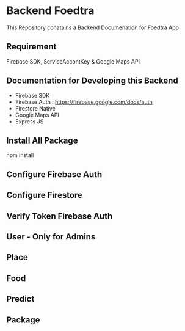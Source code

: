 # Backend Foedtra

This Repository conatains a Backend Documenation for Foedtra App

## Requirement

Firebase SDK, ServiceAccontKey & Google Maps API 

## Documentation for Developing this Backend

- Firebase SDK
- Firebase Auth : https://firebase.google.com/docs/auth
- Firestore Native
- Google Maps API 
- Express JS

## Install All Package 

npm install

## Configure Firebase Auth



## Configure Firestore


## Verify Token Firebase Auth


## User - Only for Admins


## Place


## Food


## Predict


## Package 





